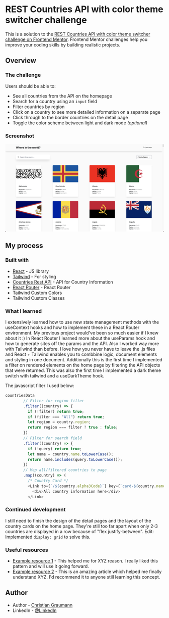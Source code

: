 # REST Countries API with color theme switcher challenge

This is a solution to the [REST Countries API with color theme switcher challenge on Frontend Mentor](https://www.frontendmentor.io/challenges/rest-countries-api-with-color-theme-switcher-5cacc469fec04111f7b848ca). Frontend Mentor challenges help you improve your coding skills by building realistic projects.

## Overview

### The challenge

Users should be able to:

- See all countries from the API on the homepage
- Search for a country using an `input` field
- Filter countries by region
- Click on a country to see more detailed information on a separate page
- Click through to the border countries on the detail page
- Toggle the color scheme between light and dark mode _(optional)_

### Screenshot

![](/_material/flap-app.png)

## My process

### Built with

- [React](https://reactjs.org/) - JS library
- [Tailwind](https://tailwindcss.com/) - For styling
- [Countries Rest API](https://restcountries.com/) - API for Country Information
- [React Router](https://reactrouter.com/docs/en/v6) - React Router
- Tailwind Custom Colors
- Tailwind Custom Classes

### What I learned

I extensively learned how to use new state management methods with the useContext hooks and how to implement these in a React Router environment. My previous project would've been so much easier if I knew about it :) In React Router I learned more about the useParams hook and how to generate sites off the params and the API.
Also I worked way more with Tailwind than before. I love how you never have to leave the .js files and React + Tailwind enables you to combbine logic, document elements and styling in one document.
Additionally this is the first time I implemented a filter on rendered elements on the home page by filtering the API objects that were returned.
This was also the first time I implemented a dark theme switch with tailwind and a useDarkTheme hook.

The javascript filter I used below:

```js
countriesData
        // Filter for region filter
        .filter((country) => {
          if (!filter) return true;
          if (filter === "All") return true;
          let region = country.region;
          return region === filter ? true : false;
        })
        // Filter for search field
        .filter((country) => {
          if (!query) return true;
          let name = country.name.toLowerCase();
          return name.includes(query.toLowerCase());
        })
        // Map all/filtered countries to page
        .map((country) => (
          /* Country Card */
          <Link to={`/${country.alpha3Code}`} key={`card-${country.name}`}>
            <div>All country information here</div>
          </Link>
```

### Continued development

I still need to finish the design of the detail pages and the layout of the country cards on the home page. They're still too far apart when only 2-3 countries are displayed in a row because of "flex justify-between".
Edit: Implemented `display: grid` to solve this.

### Useful resources

- [Example resource 1](https://www.example.com) - This helped me for XYZ reason. I really liked this pattern and will use it going forward.
- [Example resource 2](https://www.example.com) - This is an amazing article which helped me finally understand XYZ. I'd recommend it to anyone still learning this concept.

## Author

- Author - [Christian Graumann](https://www.christiangraumann.de/)
- LinkedIn - [@LinkedIn](https://www.linkedin.com/in/christian-graumann-0a3637158/)
